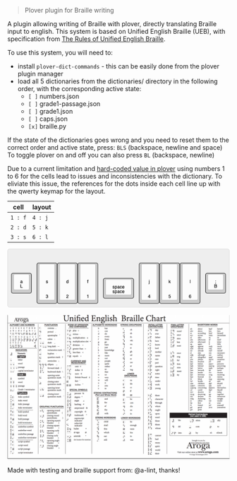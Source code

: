 > Plover plugin for Braille writing

A plugin allowing writing of Braille with plover, directly translating Braille input to english.
This system is based on Unified English Braille (UEB), with specification from [The Rules of Unified English Braille](http://www.iceb.org/Rules%20of%20Unified%20English%20Braille%202013.pdf).

To use this system, you will need to:
- install `plover-dict-commands` - this can be easily done from the plover plugin manager 
- load all 5 dictionaries from the dictionaries/ directory in the following order, with the corresponding active state:
	- `[ ]` numbers.json
	- `[ ]` grade1-passage.json
	- `[ ]` grade1.json
	- `[ ]` caps.json
	- `[x]` braille.py

If the state of the dictionaries goes wrong and you need to reset them to the correct order and active state, press: `BLS` (backspace, newline and space)
To toggle plover on and off you can also press `BL` (backspace, newline)

Due to a current limitation and [hard-coded value in plover](https://github.com/openstenoproject/plover/blob/6c5167f48476a499f2a0dbb973f6b77123bde429/plover/steno.py#L21) using numbers 1 to 6 for the cells lead to issues and inconsistencies with the dictionary.
To eliviate this issue, the references for the dots inside each cell line up with the qwerty keymap for the layout.

| cell    | layout  |
| ------- | ------- |
| `1 : f` | `4 : j` |
| `2 : d` | `5 : k` | 
| `3 : s` | `6 : l` | 

![Layout Diagram](img/layout.png)

![Braille Chart](img/braille-chart.png)

Made with testing and braille support from: @a-lint, thanks!
